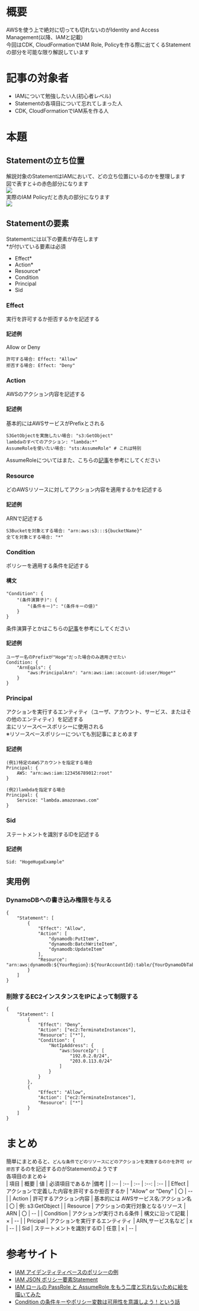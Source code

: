 # 概要
AWSを使う上で絶対に切っても切れないのがIdentity and Access Management(以降、IAMと記載)  
今回はCDK, CloudFormationでIAM Role, Policyを作る際に出てくるStatementの部分を可能な限り解説しています  

# 記事の対象者
- IAMについて勉強したい人(初心者レベル)
- Statementの各項目について忘れてしまった人
- CDK, CloudFormationでIAM系を作る人

# 本題
## Statementの立ち位置
解説対象のStatementはIAMにおいて、どの立ち位置にいるのかを整理します  
図で表すと↓の赤色部分になります  
![](./iamges/scope.PNG)  
実際のIAM Policyだと赤丸の部分になります  
![](./iamges/lambdaBasicPolicy.PNG)  

## Statementの要素
Statementには以下の要素が存在します  
*が付いている要素は必須
- Effect*
- Action*
- Resource*
- Condition
- Principal
- Sid

### Effect
実行を許可するか拒否するかを記述する
#### 記述例
Allow or Deny
```
許可する場合: Effect: "Allow"
拒否する場合: Effect: "Deny"
```

### Action
AWSのアクション内容を記述する
#### 記述例
基本的にはAWSサービスがPrefixとされる
```
S3GetObjectを実施したい場合: "s3:GetObject"
lambdaのすべてのアクション: "lambda:*"
AssumeRoleを使いたい場合: "sts:AssumeRole" # これは特別
```
  
AssumeRoleについてはまた、こちらの[記事](https://zenn.dev/frusciante/articles/28cd351fe9de60)を参考にしてください

### Resource
どのAWSリソースに対してアクション内容を適用するかを記述する
#### 記述例
ARNで記述する
```
S3Bucketを対象とする場合: "arn:aws:s3:::${bucketName}"
全てを対象とする場合: "*"
```

### Condition
ポリシーを適用する条件を記述する
#### 構文
```
"Condition": {
    "(条件演算子)": {
        "(条件キー)": "(条件キーの値)"
    }
}
```
条件演算子とかはこちらの[記事](https://qiita.com/shota_hagiwara/items/e9cf6413c5c99335e658)を参考にしてください
#### 記述例
```
ユーザー名のPrefixが"Hoge"だった場合のみ適用させたい
Condition: {
    "ArnEqals": {
        "aws:PrincipalArn": "arn:aws:iam::account-id:user/Hoge*"
    }
}
```

### Principal
アクションを実行するエンティティ（ユーザ、アカウント、サービス、またはその他のエンティティ）を記述する  
主にリソースベースポリシーに使用される  
※リソースベースポリシーについても別記事にまとめます
#### 記述例
```
(例1)特定のAWSアカウントを指定する場合
Principal: {
    AWS: "arn:aws:iam:123456789012:root"
}

(例2)lambdaを指定する場合
Principal: {
    Service: "lambda.amazonaws.com"
}

```
### Sid
ステートメントを識別するIDを記述する
#### 記述例
```
Sid: "HogeHugaExample"
```

## 実用例
### DynamoDBへの書き込み権限を与える
```
{
    "Statement": [
        {
            "Effect": "Allow",
            "Action": [
                "dynamodb:PutItem",
                "dynamodb:BatchWriteItem",
                "dynamodb:UpdateItem"
            ],
            "Resource": "arn:aws:dynamodb:${YourRegion}:${YourAccountId}:table/{YourDynamoDbTable}"
        }
    ]
}
```
### 削除するEC2インスタンスをIPによって制限する
```
{
    "Statement": [
        {
            "Effect": "Deny",
            "Action": ["ec2:TerminateInstances"],
            "Resource": ["*"],
            "Condition": {
                "NotIpAddress": {
                    "aws:SourceIp": [
                        "192.0.2.0/24",
                        "203.0.113.0/24"
                    ]
                }
            }
        },
        {
            "Effect": "Allow",
            "Action": ["ec2:TerminateInstances"],
            "Resource": ["*"]
        }
    ]
}
```

# まとめ
簡単にまとめると、`どんな条件でどのリソースにどのアクションを実施するのかを許可 or 拒否`するのを記述するのがStatementのようです  
各項目のまとめ↓  
| 項目 | 概要 | 値 | 必須項目であるか |備考 |
| :-- | :-- | :-- | :--: | :-- |
| Effect | アクションで定義した内容を許可するか拒否するか | "Allow" or "Deny" | 〇 | -- |
| Action | 許可するアクション内容 | 基本的には AWSサービス名:アクション名 | 〇 | 例: s3:GetObject |
| Resource | アクションの実行対象となるリソース | ARN | 〇 | -- |
| Condition | アクションが実行される条件 | 構文に沿って記載 | × | -- |
| Pricipal | アクションを実行するエンティティ | ARN,サービス名など | x | -- |
| Sid | ステートメントを識別するID | 任意 | x | -- |

# 参考サイト
- [IAM アイデンティティベースのポリシーの例](https://docs.aws.amazon.com/ja_jp/IAM/latest/UserGuide/access_policies_examples.html)
- [IAM JSON ポリシー要素Statement](https://docs.aws.amazon.com/ja_jp/IAM/latest/UserGuide/reference_policies_elements_statement.html)
- [IAM ロールの PassRole と AssumeRole をもう二度と忘れないために絵を描いてみた](https://dev.classmethod.jp/articles/iam-role-passrole-assumerole/)
- [Condition の条件キーやポリシー変数は可用性を意識しよう！という話](https://dev.classmethod.jp/articles/aws-iam-condition-key-availability/)